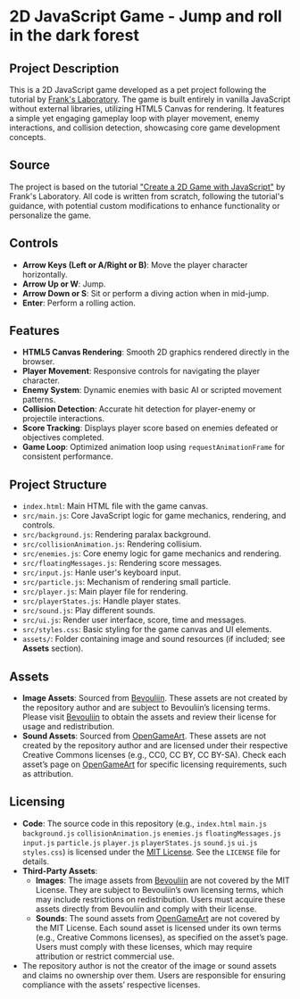 # 2D JavaScript Game - Jump and roll in the dark forest

## Project Description

This is a 2D JavaScript game developed as a pet project following the tutorial by [Frank's Laboratory](https://www.youtube.com/watch?v=GFO_txvwK_c). The game is built entirely in vanilla JavaScript without external libraries, utilizing HTML5 Canvas for rendering. It features a simple yet engaging gameplay loop with player movement, enemy interactions, and collision detection, showcasing core game development concepts.

## Source

The project is based on the tutorial ["Create a 2D Game with JavaScript"](https://www.youtube.com/watch?v=GFO_txvwK_c) by Frank's Laboratory. All code is written from scratch, following the tutorial's guidance, with potential custom modifications to enhance functionality or personalize the game.

## Controls

-   **Arrow Keys (Left or A/Right or B)**: Move the player character horizontally.
-   **Arrow Up or W**: Jump.
-   **Arrow Down or S**: Sit or perform a diving action when in mid-jump.
-   **Enter**: Perform a rolling action.

## Features

-   **HTML5 Canvas Rendering**: Smooth 2D graphics rendered directly in the browser.
-   **Player Movement**: Responsive controls for navigating the player character.
-   **Enemy System**: Dynamic enemies with basic AI or scripted movement patterns.
-   **Collision Detection**: Accurate hit detection for player-enemy or projectile interactions.
-   **Score Tracking**: Displays player score based on enemies defeated or objectives completed.
-   **Game Loop**: Optimized animation loop using `requestAnimationFrame` for consistent performance.

## Project Structure

-   `index.html`: Main HTML file with the game canvas.
-   `src/main.js`: Core JavaScript logic for game mechanics, rendering, and controls.
-   `src/background.js`: Rendering paralax background.
-   `src/collisionAnimation.js`: Rendering collisium.
-   `src/enemies.js`: Core enemy logic for game mechanics and rendering.
-   `src/floatingMessages.js`: Rendering score messages.
-   `src/input.js`: Hanle user's keyboard input.
-   `src/particle.js`: Mechanism of rendering small particle.
-   `src/player.js`: Main player file for rendering.
-   `src/playerStates.js`: Handle player states.
-   `src/sound.js`: Play different sounds.
-   `src/ui.js`: Render user interface, score, time and messages.
-   `src/styles.css`: Basic styling for the game canvas and UI elements.
-   `assets/`: Folder containing image and sound resources (if included; see **Assets** section).

## Assets

-   **Image Assets**: Sourced from [Bevouliin](https://bevouliin.com/). These assets are not created by the repository author and are subject to Bevouliin’s licensing terms. Please visit [Bevouliin](https://bevouliin.com/) to obtain the assets and review their license for usage and redistribution.
-   **Sound Assets**: Sourced from [OpenGameArt](https://opengameart.org/). These assets are not created by the repository author and are licensed under their respective Creative Commons licenses (e.g., CC0, CC BY, CC BY-SA). Check each asset’s page on [OpenGameArt](https://opengameart.org/) for specific licensing requirements, such as attribution.

## Licensing

-   **Code**: The source code in this repository (e.g., `index.html` `main.js` `background.js` `collisionAnimation.js` `enemies.js` `floatingMessages.js` `input.js` `particle.js` `player.js` `playerStates.js` `sound.js` `ui.js` `styles.css`) is licensed under the [MIT License](LICENSE). See the `LICENSE` file for details.
-   **Third-Party Assets**:
    -   **Images**: The image assets from [Bevouliin](https://bevouliin.com/) are not covered by the MIT License. They are subject to Bevouliin’s own licensing terms, which may include restrictions on redistribution. Users must acquire these assets directly from Bevouliin and comply with their license.
    -   **Sounds**: The sound assets from [OpenGameArt](https://opengameart.org/) are not covered by the MIT License. Each sound asset is licensed under its own terms (e.g., Creative Commons licenses), as specified on the asset’s page. Users must comply with these licenses, which may require attribution or restrict commercial use.
-   The repository author is not the creator of the image or sound assets and claims no ownership over them. Users are responsible for ensuring compliance with the assets’ respective licenses.
